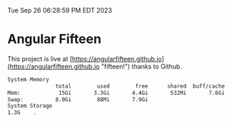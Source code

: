 Tue Sep 26 06:28:59 PM EDT 2023

# Angular Fifteen


This project is live at [https://angularfifteen.github.io](https://angularfifteen.github.io "fifteen!") thanks to Github.

```bash
System Memory
               total        used        free      shared  buff/cache   available
Mem:            15Gi       3.3Gi       4.4Gi       532Mi       7.6Gi        11Gi
Swap:          8.0Gi        88Mi       7.9Gi
System Storage
1.3G	.
```
